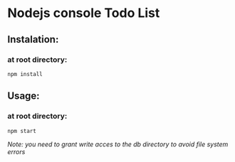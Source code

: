 
# Nodejs console Todo List

## Instalation:

### at **root** directory:

`npm install`

## Usage:

### at **root** directory:

`npm start`

*Note: you need to grant write acces to the db directory to avoid file system errors*